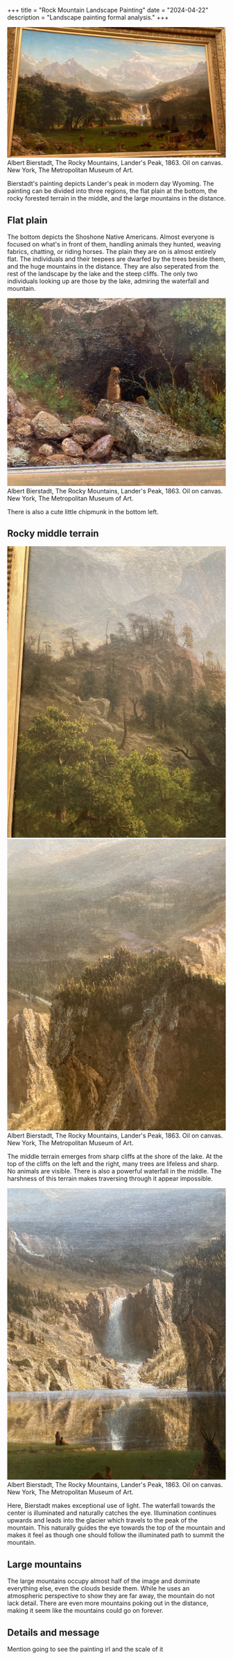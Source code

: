 +++
title = "Rock Mountain Landscape Painting"
date = "2024-04-22"
description = "Landscape painting formal analysis."
+++

![alt](full_painting.jpg)
Albert Bierstadt, The Rocky Mountains, Lander's Peak, 1863. Oil on canvas. New York, The Metropolitan Museum of Art.

Bierstadt's painting depicts Lander's peak in modern day Wyoming. The painting can be divided into three regions, the flat plain at the bottom, the rocky forested terrain in the middle, and the large mountains in the distance.

## Flat plain
The bottom depicts the Shoshone Native Americans. Almost everyone is focused on what's in front of them, handling animals they hunted, weaving fabrics, chatting, or riding horses. The plain they are on is almost entirely flat. The individuals and their teepees are dwarfed by the trees beside them, and the huge mountains in the distance. They are also seperated from the rest of the landscape by the lake and the steep cliffs. The only two individuals looking up are those by the lake, admiring the waterfall and mountain.

![alt](chipmunk.jpg)
Albert Bierstadt, The Rocky Mountains, Lander's Peak, 1863. Oil on canvas. New York, The Metropolitan Museum of Art.

There is also a cute little chipmunk in the bottom left. 

## Rocky middle terrain

![alt](left_trees.jpg)
![alt](right_trees.jpg)
Albert Bierstadt, The Rocky Mountains, Lander's Peak, 1863. Oil on canvas. New York, The Metropolitan Museum of Art.

The middle terrain emerges from sharp cliffs at the shore of the lake. At the top of the cliffs on the left and the right, many trees are lifeless and sharp. No animals are visible. There is also a powerful waterfall in the middle. The harshness of this terrain makes traversing through it appear impossible. 

![alt](waterfall.jpg)
Albert Bierstadt, The Rocky Mountains, Lander's Peak, 1863. Oil on canvas. New York, The Metropolitan Museum of Art.

Here, Bierstadt makes exceptional use of light. The waterfall towards the center is illuminated and naturally catches the eye. Illumination continues upwards and leads into the glacier which travels to the peak of the mountain. This naturally guides the eye towards the top of the mountain and makes it feel as though one should follow the illuminated path to summit the mountain.

## Large mountains
The large mountains occupy almost half of the image and dominate everything else, even the clouds beside them. While he uses an atmospheric perspective to show they are far away, the mountain do not lack detail. There are even more mountains poking out in the distance, making it seem like the mountains could go on forever.

## Details and message

Mention going to see the painting irl and the scale of it